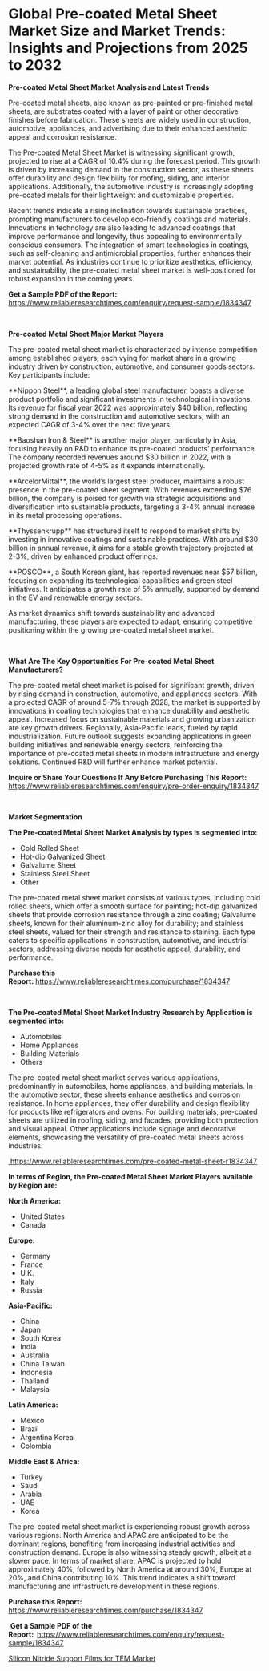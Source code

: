 <p><h1>Global Pre-coated Metal Sheet Market Size and Market Trends: Insights and Projections from 2025 to 2032</h1></p><p><strong>Pre-coated Metal Sheet Market Analysis and Latest Trends</strong></p>
<p><p>Pre-coated metal sheets, also known as pre-painted or pre-finished metal sheets, are substrates coated with a layer of paint or other decorative finishes before fabrication. These sheets are widely used in construction, automotive, appliances, and advertising due to their enhanced aesthetic appeal and corrosion resistance. </p><p>The Pre-coated Metal Sheet Market is witnessing significant growth, projected to rise at a CAGR of 10.4% during the forecast period. This growth is driven by increasing demand in the construction sector, as these sheets offer durability and design flexibility for roofing, siding, and interior applications. Additionally, the automotive industry is increasingly adopting pre-coated metals for their lightweight and customizable properties. </p><p>Recent trends indicate a rising inclination towards sustainable practices, prompting manufacturers to develop eco-friendly coatings and materials. Innovations in technology are also leading to advanced coatings that improve performance and longevity, thus appealing to environmentally conscious consumers. The integration of smart technologies in coatings, such as self-cleaning and antimicrobial properties, further enhances their market potential. As industries continue to prioritize aesthetics, efficiency, and sustainability, the pre-coated metal sheet market is well-positioned for robust expansion in the coming years.</p></p>
<p><strong>Get a Sample PDF of the Report:&nbsp;</strong> <a href="https://www.reliableresearchtimes.com/enquiry/request-sample/1834347?utm_campaign=2193&utm_medium=2&utm_source=Github&utm_content=ia&utm_term=03042025&utm_id=pre-coated-metal-sheet">https://www.reliableresearchtimes.com/enquiry/request-sample/1834347</a></p>
<p>&nbsp;</p>
<p><strong>Pre-coated Metal Sheet Major Market Players</strong></p>
<p><p>The pre-coated metal sheet market is characterized by intense competition among established players, each vying for market share in a growing industry driven by construction, automotive, and consumer goods sectors. Key participants include:</p><p>**Nippon Steel**, a leading global steel manufacturer, boasts a diverse product portfolio and significant investments in technological innovations. Its revenue for fiscal year 2022 was approximately $40 billion, reflecting strong demand in the construction and automotive sectors, with an expected CAGR of 3-4% over the next five years.</p><p>**Baoshan Iron & Steel** is another major player, particularly in Asia, focusing heavily on R&D to enhance its pre-coated products' performance. The company recorded revenues around $30 billion in 2022, with a projected growth rate of 4-5% as it expands internationally.</p><p>**ArcelorMittal**, the world’s largest steel producer, maintains a robust presence in the pre-coated sheet segment. With revenues exceeding $76 billion, the company is poised for growth via strategic acquisitions and diversification into sustainable products, targeting a 3-4% annual increase in its metal processing operations.</p><p>**Thyssenkrupp** has structured itself to respond to market shifts by investing in innovative coatings and sustainable practices. With around $30 billion in annual revenue, it aims for a stable growth trajectory projected at 2-3%, driven by enhanced product offerings.</p><p>**POSCO**, a South Korean giant, has reported revenues near $57 billion, focusing on expanding its technological capabilities and green steel initiatives. It anticipates a growth rate of 5% annually, supported by demand in the EV and renewable energy sectors.</p><p>As market dynamics shift towards sustainability and advanced manufacturing, these players are expected to adapt, ensuring competitive positioning within the growing pre-coated metal sheet market.</p></p>
<p>&nbsp;</p>
<p><strong>What Are The Key Opportunities For Pre-coated Metal Sheet Manufacturers?</strong></p>
<p><p>The pre-coated metal sheet market is poised for significant growth, driven by rising demand in construction, automotive, and appliances sectors. With a projected CAGR of around 5-7% through 2028, the market is supported by innovations in coating technologies that enhance durability and aesthetic appeal. Increased focus on sustainable materials and growing urbanization are key growth drivers. Regionally, Asia-Pacific leads, fueled by rapid industrialization. Future outlook suggests expanding applications in green building initiatives and renewable energy sectors, reinforcing the importance of pre-coated metal sheets in modern infrastructure and energy solutions. Continued R&D will further enhance market potential.</p></p>
<p><strong>Inquire or Share Your Questions If Any Before Purchasing This Report:</strong> <a href="https://www.reliableresearchtimes.com/enquiry/pre-order-enquiry/1834347?utm_campaign=2193&utm_medium=2&utm_source=Github&utm_content=ia&utm_term=03042025&utm_id=pre-coated-metal-sheet">https://www.reliableresearchtimes.com/enquiry/pre-order-enquiry/1834347</a></p>
<p>&nbsp;</p>
<p><strong>Market Segmentation</strong></p>
<p><strong>The Pre-coated Metal Sheet Market Analysis by types is segmented into:</strong></p>
<p><ul><li>Cold Rolled Sheet</li><li>Hot-dip Galvanized Sheet</li><li>Galvalume Sheet</li><li>Stainless Steel Sheet</li><li>Other</li></ul></p>
<p><p>The pre-coated metal sheet market consists of various types, including cold rolled sheets, which offer a smooth surface for painting; hot-dip galvanized sheets that provide corrosion resistance through a zinc coating; Galvalume sheets, known for their aluminum-zinc alloy for durability; and stainless steel sheets, valued for their strength and resistance to staining. Each type caters to specific applications in construction, automotive, and industrial sectors, addressing diverse needs for aesthetic appeal, durability, and performance.</p></p>
<p><strong>Purchase this Report:&nbsp;</strong><a href="https://www.reliableresearchtimes.com/purchase/1834347?utm_campaign=2193&utm_medium=2&utm_source=Github&utm_content=ia&utm_term=03042025&utm_id=pre-coated-metal-sheet">https://www.reliableresearchtimes.com/purchase/1834347</a></p>
<p>&nbsp;</p>
<p><strong>The Pre-coated Metal Sheet Market Industry Research by Application is segmented into:</strong></p>
<p><ul><li>Automobiles</li><li>Home Appliances</li><li>Building Materials</li><li>Others</li></ul></p>
<p><p>The pre-coated metal sheet market serves various applications, predominantly in automobiles, home appliances, and building materials. In the automotive sector, these sheets enhance aesthetics and corrosion resistance. In home appliances, they offer durability and design flexibility for products like refrigerators and ovens. For building materials, pre-coated sheets are utilized in roofing, siding, and facades, providing both protection and visual appeal. Other applications include signage and decorative elements, showcasing the versatility of pre-coated metal sheets across industries.</p></p>
<p><a href="https://www.reliableresearchtimes.com/pre-coated-metal-sheet-r1834347?utm_campaign=2193&utm_medium=2&utm_source=Github&utm_content=ia&utm_term=03042025&utm_id=pre-coated-metal-sheet">&nbsp;https://www.reliableresearchtimes.com/pre-coated-metal-sheet-r1834347</a></p>
<p><strong>In terms of Region, the Pre-coated Metal Sheet Market Players available by Region are:</strong></p>
<p>
    <p> <strong> North America: </strong>
        <ul>
            <li>United States</li>
            <li>Canada</li>
        </ul>
        </p> 
    <p> <strong> Europe: </strong>
        <ul>
            <li>Germany</li>
            <li>France</li>
            <li>U.K.</li>
            <li>Italy</li>
            <li>Russia</li>
        </ul>
        </p> 
    <p> <strong> Asia-Pacific: </strong>
        <ul>
            <li>China</li>
            <li>Japan</li>
            <li>South Korea</li>
            <li>India</li>
            <li>Australia</li>
            <li>China Taiwan</li>
            <li>Indonesia</li>
            <li>Thailand</li>
            <li>Malaysia</li>
        </ul>
        </p> 
    <p> <strong> Latin America: </strong>
        <ul>
            <li>Mexico</li>
            <li>Brazil</li>
            <li>Argentina Korea</li>
            <li>Colombia</li>
        </ul>
        </p> 
    <p> <strong> Middle East & Africa: </strong>
        <ul>
            <li>Turkey</li>
            <li>Saudi</li>
            <li>Arabia</li>
            <li>UAE</li>
            <li>Korea</li>
        </ul>
    </p>
    </p>
<p><p>The pre-coated metal sheet market is experiencing robust growth across various regions. North America and APAC are anticipated to be the dominant regions, benefiting from increasing industrial activities and construction demand. Europe is also witnessing steady growth, albeit at a slower pace. In terms of market share, APAC is projected to hold approximately 40%, followed by North America at around 30%, Europe at 20%, and China contributing 10%. This trend indicates a shift toward manufacturing and infrastructure development in these regions.</p></p>
<p><strong>Purchase this Report: </strong><a href="https://www.reliableresearchtimes.com/purchase/1834347?utm_campaign=2193&utm_medium=2&utm_source=Github&utm_content=ia&utm_term=03042025&utm_id=pre-coated-metal-sheet">https://www.reliableresearchtimes.com/purchase/1834347</a></p>
<p>&nbsp;<strong>Get a Sample PDF of the Report:&nbsp;&nbsp;</strong><a href="https://www.reliableresearchtimes.com/enquiry/request-sample/1834347?utm_campaign=2193&utm_medium=2&utm_source=Github&utm_content=ia&utm_term=03042025&utm_id=pre-coated-metal-sheet">https://www.reliableresearchtimes.com/enquiry/request-sample/1834347</a></p>
<p><strong></strong></p>
<p><p><a href="https://github.com/ygfu6u/Market-Research-Report-List-2/blob/main/silicon-nitride-support-films-for-tem-market.md?utm_campaign=2193&utm_medium=2&utm_source=Github&utm_content=ia&utm_term=03042025&utm_id=pre-coated-metal-sheet">Silicon Nitride Support Films for TEM Market</a></p></p>